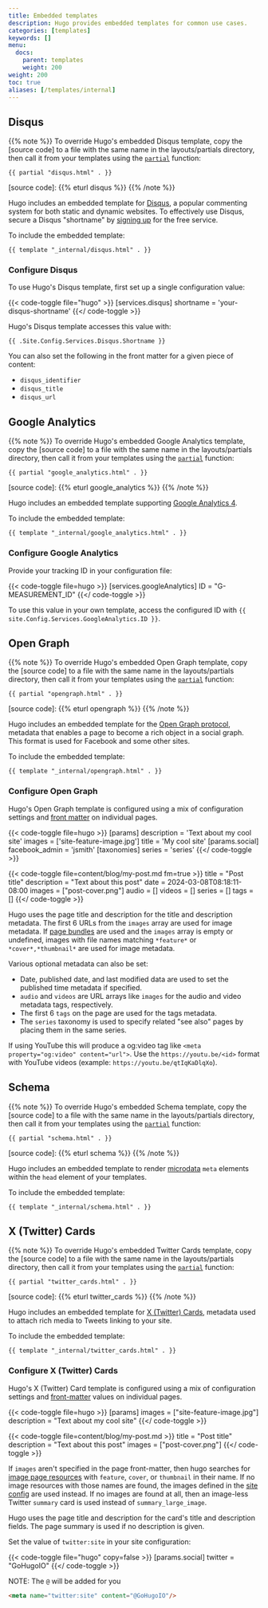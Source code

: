 ```yaml
---
title: Embedded templates
description: Hugo provides embedded templates for common use cases.
categories: [templates]
keywords: []
menu:
  docs:
    parent: templates
    weight: 200
weight: 200
toc: true
aliases: [/templates/internal]
---
```


## Disqus

{{% note %}}
To override Hugo's embedded Disqus template, copy the [source code] to a file with the same name in the layouts/partials directory, then call it from your templates using the [`partial`] function:

`{{ partial "disqus.html" . }}`

[`partial`]: /functions/partials/include/
[source code]: {{% eturl disqus %}}
{{% /note %}}

Hugo includes an embedded template for [Disqus], a popular commenting system for both static and dynamic websites. To effectively use Disqus, secure a Disqus "shortname" by [signing up] for the free service.

[Disqus]: https://disqus.com
[signing up]: https://disqus.com/profile/signup/

To include the embedded template:

```go-html-template
{{ template "_internal/disqus.html" . }}
```

### Configure Disqus

To use Hugo's Disqus template, first set up a single configuration value:

{{< code-toggle file="hugo" >}}
[services.disqus]
shortname = 'your-disqus-shortname'
{{</ code-toggle >}}

Hugo's Disqus template accesses this value with:

```go-html-template
{{ .Site.Config.Services.Disqus.Shortname }}
```

You can also set the following in the front matter for a given piece of content:

- `disqus_identifier`
- `disqus_title`
- `disqus_url`

## Google Analytics

{{% note %}}
To override Hugo's embedded Google Analytics template, copy the [source code] to a file with the same name in the layouts/partials directory, then call it from your templates using the [`partial`] function:

`{{ partial "google_analytics.html" . }}`

[`partial`]: /functions/partials/include/
[source code]: {{% eturl google_analytics %}}
{{% /note %}}

Hugo includes an embedded template supporting [Google Analytics 4].

[Google Analytics 4]: https://support.google.com/analytics/answer/10089681

To include the embedded template:

```go-html-template
{{ template "_internal/google_analytics.html" . }}
```

### Configure Google Analytics

Provide your tracking ID in your configuration file:

{{< code-toggle file=hugo >}}
[services.googleAnalytics]
ID = "G-MEASUREMENT_ID"
{{</ code-toggle >}}

To use this value in your own template, access the configured ID with `{{ site.Config.Services.GoogleAnalytics.ID }}`.

## Open Graph

{{% note %}}
To override Hugo's embedded Open Graph template, copy the [source code] to a file with the same name in the layouts/partials directory, then call it from your templates using the [`partial`] function:

`{{ partial "opengraph.html" . }}`

[`partial`]: /functions/partials/include/
[source code]: {{% eturl opengraph %}}
{{% /note %}}

Hugo includes an embedded template for the [Open Graph protocol](https://ogp.me/), metadata that enables a page to become a rich object in a social graph.
This format is used for Facebook and some other sites.

To include the embedded template:

```go-html-template
{{ template "_internal/opengraph.html" . }}
```

### Configure Open Graph

Hugo's Open Graph template is configured using a mix of configuration settings and [front matter](/content-management/front-matter/) on individual pages.

{{< code-toggle file=hugo >}}
[params]
  description = 'Text about my cool site'
  images = ['site-feature-image.jpg']
  title = 'My cool site'
  [params.social]
  facebook_admin = 'jsmith'
[taxonomies]
  series = 'series'
{{</ code-toggle >}}

{{< code-toggle file=content/blog/my-post.md fm=true >}}
title = "Post title"
description = "Text about this post"
date = 2024-03-08T08:18:11-08:00
images = ["post-cover.png"]
audio = []
videos = []
series = []
tags = []
{{</ code-toggle >}}

Hugo uses the page title and description for the title and description metadata.
The first 6 URLs from the `images` array are used for image metadata.
If [page bundles](/content-management/page-bundles/) are used and the `images` array is empty or undefined, images with file names matching `*feature*` or `*cover*,*thumbnail*` are used for image metadata.

Various optional metadata can also be set:

- Date, published date, and last modified data are used to set the published time metadata if specified.
- `audio` and `videos` are URL arrays like `images` for the audio and video metadata tags, respectively.
- The first 6 `tags` on the page are used for the tags metadata.
- The `series` taxonomy is used to specify related "see also" pages by placing them in the same series.

If using YouTube this will produce a og:video tag like `<meta property="og:video" content="url">`. Use the `https://youtu.be/<id>` format with YouTube videos (example: `https://youtu.be/qtIqKaDlqXo`).

## Schema

{{% note %}}
To override Hugo's embedded Schema template, copy the [source code] to a file with the same name in the layouts/partials directory, then call it from your templates using the [`partial`] function:

`{{ partial "schema.html" . }}`

[`partial`]: /functions/partials/include/
[source code]: {{% eturl schema %}}
{{% /note %}}

Hugo includes an embedded template to render [microdata] `meta` elements within the `head` element of your templates.

[microdata]: https://html.spec.whatwg.org/multipage/microdata.html#microdata

To include the embedded template:

```go-html-template
{{ template "_internal/schema.html" . }}
```

## X (Twitter) Cards

{{% note %}}
To override Hugo's embedded Twitter Cards template, copy the [source code] to a file with the same name in the layouts/partials directory, then call it from your templates using the [`partial`] function:

`{{ partial "twitter_cards.html" . }}`

[`partial`]: /functions/partials/include/
[source code]: {{% eturl twitter_cards %}}
{{% /note %}}

Hugo includes an embedded template for [X (Twitter) Cards](https://developer.x.com/en/docs/twitter-for-websites/cards/overview/abouts-cards),
metadata used to attach rich media to Tweets linking to your site.

To include the embedded template:

```go-html-template
{{ template "_internal/twitter_cards.html" . }}
```

### Configure X (Twitter) Cards

Hugo's X (Twitter) Card template is configured using a mix of configuration settings and [front-matter](/content-management/front-matter/) values on individual pages.

{{< code-toggle file=hugo >}}
[params]
  images = ["site-feature-image.jpg"]
  description = "Text about my cool site"
{{</ code-toggle >}}

{{< code-toggle file=content/blog/my-post.md >}}
title = "Post title"
description = "Text about this post"
images = ["post-cover.png"]
{{</ code-toggle >}}

If `images` aren't specified in the page front-matter, then hugo searches for [image page resources](/content-management/image-processing/) with `feature`, `cover`, or `thumbnail` in their name.
If no image resources with those names are found, the images defined in the [site config](/getting-started/configuration/) are used instead.
If no images are found at all, then an image-less Twitter `summary` card is used instead of `summary_large_image`.

Hugo uses the page title and description for the card's title and description fields. The page summary is used if no description is given.

Set the value of `twitter:site` in your site configuration:

{{< code-toggle file="hugo" copy=false >}}
[params.social]
twitter = "GoHugoIO"
{{</ code-toggle >}}

NOTE: The `@` will be added for you

```html
<meta name="twitter:site" content="@GoHugoIO"/>
```
